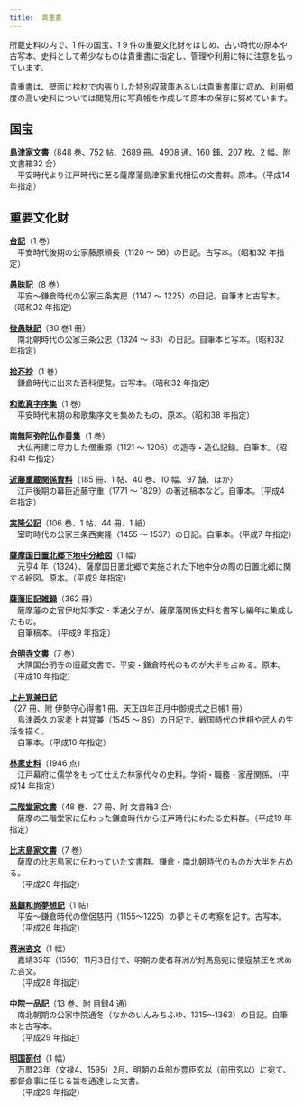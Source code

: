 ```yaml
---
title: 	貴重書
---
```



所蔵史料の内で、1 件の国宝、1 9 件の重要文化財をはじめ、古い時代の原本や古写本、史料として希少なものは貴重書に指定し、管理や利用に特に注意を払っています。

貴重書は、壁面に桧材で内張りした特別収蔵庫あるいは貴重書庫に収め、利用頻度の高い史料については閲覧用に写真帳を作成して原本の保存に努めています。


<h2 class="h03"><strong>国宝</strong></h2>
<div class="mtx">
<a href="javascript:void(0)" onclick="window.open('https://wwwap.hi.u-tokyo.ac.jp/ships_help/OSIDE/W01/shushokaidai/T18.html',
'newwin','width=640,height=640')">
<strong>島津家文書</strong></a>（848 巻、752 帖、2689 冊、4908 通、160 鋪、207 枚、2 幅、附 文書箱32 合）</div>
<div class="mtx" style="text-indent: 1em;">平安時代より江戸時代に至る薩摩藩島津家重代相伝の文書群。原本。（平成14 年指定）</div>

<h2 class="h03 mt2"><strong>重要文化財</strong></h2>
<div class="mtx">
<a href="javascript:void(0)" onclick="window.open('https://wwwap.hi.u-tokyo.ac.jp/ships/w01/detail/commentary/book/00000081',
'newwin','width=640,height=640')">
<strong>台記</strong></a>（1 巻）</div>
<div class="mtx" style="text-indent: 1em;">平安時代後期の公家藤原頼長（1120 ～ 56）の日記。古写本。（昭和32 年指定）</div>
<br>
<div class="mtx">
<a href="javascript:void(0)" onclick="window.open('https://wwwap.hi.u-tokyo.ac.jp/ships/w01/detail/commentary/book/00000408',
'newwin','width=640,height=640')">
<strong>愚昧記</strong></a>（8 巻）</div>
<div class="mtx" style="text-indent: 1em;">平安～鎌倉時代の公家三条実房（1147 ～ 1225）の日記。自筆本と古写本。（昭和32 年指定）</div>
<br>
<div class="mtx">
<a href="javascript:void(0)" onclick="window.open('https://wwwap.hi.u-tokyo.ac.jp/ships/w01/detail/commentary/book/00000412',
'newwin','width=640,height=640')"><strong>後愚昧記</strong></a>（30 巻1 冊）</div>
<div class="mtx" style="text-indent: 1em;">南北朝時代の公家三条公忠（1324 ～ 83）の日記。自筆本と写本。（昭和32 年指定）</div>
<br>
<div class="mtx">
<a href="javascript:void(0)" onclick="window.open('https://wwwap.hi.u-tokyo.ac.jp/ships/w01/detail/commentary/book/00000014',
'newwin','width=640,height=640')">
<strong>拾芥抄</strong></a>（1 巻）</div>
<div class="mtx" style="text-indent: 1em;">鎌倉時代に出来た百科便覧。古写本。（昭和32 年指定）</div>
<br>
<div class="mtx">
<a href="javascript:void(0)" onclick="window.open('https://wwwap.hi.u-tokyo.ac.jp/ships/w01/detail/commentary/book/00000289',
'newwin','width=640,height=640')">
<strong>和歌真字序集</strong></a>（1 巻）</div>
<div class="mtx" style="text-indent: 1em;">平安時代末期の和歌集序文を集めたもの。原本。（昭和38 年指定）</div>
<br>
<div class="mtx">
<a href="javascript:void(0)" onclick="window.open('https://wwwap.hi.u-tokyo.ac.jp/ships/w01/detail/commentary/book/00000292',
'newwin','width=640,height=640')">
<strong>南無阿弥陀仏作善集</strong></a>（1 巻）</div>
<div class="mtx" style="text-indent: 1em;">大仏再建に尽力した僧重源（1121 ～ 1206）の造寺・造仏記録。自筆本。（昭和41 年指定）</div>
<br>
<div class="mtx">
<a href="javascript:void(0)" onclick="window.open('https://wwwap.hi.u-tokyo.ac.jp/ships_help/OSIDE/W01/shushokaidai/T34.html', 'newwin','width=640,height=640')"><strong>近藤重蔵関係資料</strong></a>（185 冊、1 帖、40 巻、10 幅、97 舗、ほか）</div>
<div class="mtx" style="text-indent: 1em;">江戸後期の幕臣近藤守重（1771 ～ 1829）の著述稿本など。自筆本。（平成4 年指定）</div>
<br>
<div class="mtx">
<a href="javascript:void(0)" onclick="window.open('https://wwwap.hi.u-tokyo.ac.jp/ships/w01/detail/commentary/book/00000460',
'newwin','width=640,height=640')">
<strong>実隆公記</strong></a>（106 巻、1 帖、44 冊、1 紙）</div>
<div class="mtx" style="text-indent: 1em;">室町時代の公家三条西実隆（1455 ～ 1537）の日記。自筆本。（平成7 年指定）</div>
<br>
<div class="mtx">
<a href="javascript:void(0)" onclick="window.open('https://wwwap.hi.u-tokyo.ac.jp/ships/w01/detail/commentary/book/00001314',
'newwin','width=640,height=640')">
<strong>薩摩国日置北郷下地中分絵図</strong></a>（1 幅）</div>
<div class="mtx" style="text-indent: 1em;">元亨4 年（1324）、薩摩国日置北郷で実施された下地中分の際の日置北郷に関する絵図。原本。（平成9 年指定）</div>
<br>
<div class="mtx">
<a href="javascript:void(0)" onclick="window.open('https://wwwap.hi.u-tokyo.ac.jp/ships_help/OSIDE/W01/shushokaidai/T43.html',
'newwin','width=640,height=640')">
<strong>薩藩旧記雑録</strong></a>（362 冊）</div>
<div class="mtx" style="text-indent: 1em;">薩摩藩の史官伊地知季安・季通父子が、薩摩藩関係史料を書写し編年に集成したもの。</div><div class="mtx" style="text-indent: 1em;">自筆稿本。（平成9 年指定）</div>
<br>
<div class="mtx">
<a href="javascript:void(0)" onclick="window.open('https://wwwap.hi.u-tokyo.ac.jp/ships_help/OSIDE/W01/kokuho-jubunkaidai/JB11.html',
'newwin','width=640,height=640')">
<strong>台明寺文書</strong></a>（7 巻）</div>
<div class="mtx" style="text-indent: 1em;">大隅国台明寺の旧蔵文書で、平安・鎌倉時代のものが大半を占める。原本。（平成10 年指定）</div>
<br>
<div class="mtx">
<a href="javascript:void(0)" onclick="window.open('https://wwwap.hi.u-tokyo.ac.jp/ships_help/OSIDE/W01/kokuho-jubunkaidai/JB12.html',
'newwin','width=640,height=640')">
<strong>上井覚兼日記</strong></a>（27 冊、附 伊勢守心得書1 冊、天正四年正月中御規式之日帳1 冊）</div>
<div class="mtx" style="text-indent: 1em;">島津義久の家老上井覚兼（1545 ～ 89）の日記で、戦国時代の世相や武人の生活を描く。</div><div class="mtx" style="text-indent: 1em;">自筆本。（平成10 年指定）</div>
<br>
<div class="mtx">
<a href="javascript:void(0)" onclick="window.open('https://wwwap.hi.u-tokyo.ac.jp/ships_help/OSIDE/W01/kokuho-jubunkaidai/JB13.html',
'newwin','width=640,height=640')">
<strong>林家史料</strong></a>（1946 点）</div>
<div class="mtx" style="text-indent: 1em;">江戸幕府に儒学をもって仕えた林家代々の史料。学術・職務・家産関係。（平成14 年指定）</div>
<br>
<div class="mtx">
<a href="javascript:void(0)" onclick="window.open('https://wwwap.hi.u-tokyo.ac.jp/ships_help/OSIDE/W01/kokuho-jubunkaidai/JB14.html',
'newwin','width=640,height=640')">
<strong>二階堂家文書</strong></a>（48 巻、27 冊、附 文書箱3 合）</div>
<div class="mtx" style="text-indent: 1em;">薩摩の二階堂家に伝わった鎌倉時代から江戸時代にわたる史料群。（平成19 年指定）</div>
<br>
<div class="mtx">
<a href="javascript:void(0)" onclick="window.open('https://wwwap.hi.u-tokyo.ac.jp/ships_help/OSIDE/W01/kokuho-jubunkaidai/JB15.html',
'newwin','width=640,height=640')">
<strong>比志島家文書</strong></a>（7 巻）</div>
<div class="mtx" style="text-indent: 1em;">薩摩の比志島家に伝わっていた文書群。鎌倉・南北朝時代のものが大半を占める。</div><div class="mtx" style="text-indent: 1em;">（平成20 年指定）</div>
<br>
<div class="mtx">
<a href="javascript:void(0)" onclick="window.open('https://wwwap.hi.u-tokyo.ac.jp/ships_help/OSIDE/W01/kokuho-jubunkaidai/JB16.html',
'newwin','width=640,height=640')">
<strong>慈鎮和尚夢想記</strong></a>（1 帖）</div>
<div class="mtx" style="text-indent: 1em;">平安～鎌倉時代の僧侶慈円（1155～1225）の夢とその考察を記す。古写本。</div><div class="mtx" style="text-indent: 1em;">（平成26 年指定）</div>
<br>
<div class="mtx">
<a href="javascript:void(0)" onclick="window.open('https://wwwap.hi.u-tokyo.ac.jp/ships_help/OSIDE/W01/kokuho-jubunkaidai/JB17.html',
'newwin','width=640,height=640')">
<strong>蒋洲咨文</strong></a>（1 幅）</div>
<div class="mtx" style="text-indent: 1em;">嘉靖35年（1556）11月3日付で、明朝の使者蒋洲が対馬島宛に倭寇禁圧を求めた咨文。</div><div class="mtx" style="text-indent: 1em;">（平成28 年指定）</div>
<br>
<div class="mtx">
<!--<a href="javascript:void(0)" onClick="window.open('https://wwwap.hi.u-tokyo.ac.jp/ships_help/OSIDE/W01/kokuho-jubunkaidai/JB18.html',
'newwin','width=640,height=640')">-->
<strong>中院一品記</strong>（13 巻、附 目録4 通）</div>
<div class="mtx" style="text-indent: 1em;">南北朝期の公家中院通冬（なかのいんみちふゆ、1315～1363）の日記。自筆本と古写本。</div><div class="mtx" style="text-indent: 1em;">（平成29 年指定）</div>
<br>
<div class="mtx">
<a href="javascript:void(0)" onclick="window.open('https://wwwap.hi.u-tokyo.ac.jp/ships/w01/detail/commentary/book/00000400',
'newwin','width=640,height=640')">
<strong>明国箚付</strong></a>（1 幅）</div>
<div class="mtx" style="text-indent: 1em;">万暦23年（文禄4、1595）2月、明朝の兵部が豊臣玄以（前田玄以）に宛て、都督僉事に任じる旨を通達した文書。</div><div class="mtx" style="text-indent: 1em;">（平成29 年指定）</div>
<br>

<div class="flex col2 mt2">
<v-img src="/assets/img/collection/collect_jukkin.jpeg" width="100%" caption="拾芥抄"></v-img>
<v-img src="/assets/img/collection/collect_namu.jpeg" width="100%" caption="南無阿弥陀仏作善集"></v-img>
</div>
